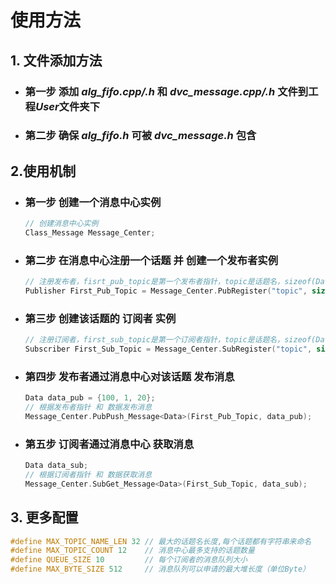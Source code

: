 # 使用方法
## 1. 文件添加方法
*  ### 第一步 添加 *alg_fifo.cpp/.h*  和 *dvc_message.cpp/.h* 文件到工程*User*文件夹下
*  ### 第二步 确保 *alg_fifo.h* 可被 *dvc_message.h* 包含
## 2.使用机制
*  ### 第一步   创建一个消息中心实例      
 
    ```c++
    // 创建消息中心实例 
    Class_Message Message_Center;
    ```
*  ### 第二步  在消息中心注册一个话题  并  创建一个发布者实例
  
    ```c++
    // 注册发布者，fisrt_pub_topic是第一个发布者指针，topic是话题名，sizeof(Data)是话题消息数据长度
    Publisher First_Pub_Topic = Message_Center.PubRegister("topic", sizeof(Data));
    ```

*  ### 第三步 创建该话题的 订阅者 实例

    ```c++
    // 注册订阅者，first_sub_topic是第一个订阅者指针，topic是话题名，sizeof(Data)是话题消息数据长度
    Subscriber First_Sub_Topic = Message_Center.SubRegister("topic", sizeof(Data));
    ```
*  ### 第四步 发布者通过消息中心对该话题 发布消息
 
    ```c++
    Data data_pub = {100, 1, 20};
    // 根据发布者指针 和 数据发布消息
    Message_Center.PubPush_Message<Data>(First_Pub_Topic, data_pub);
    ```

*  ### 第五步 订阅者通过消息中心 获取消息
    ```c++
    Data data_sub;
    // 根据订阅者指针 和 数据获取消息
    Message_Center.SubGet_Message<Data>(First_Sub_Topic, data_sub);
    ```
## 3. 更多配置

```c++
#define MAX_TOPIC_NAME_LEN 32 // 最大的话题名长度,每个话题都有字符串来命名
#define MAX_TOPIC_COUNT 12    // 消息中心最多支持的话题数量
#define QUEUE_SIZE 10         // 每个订阅者的消息队列大小
#define MAX_BYTE_SIZE 512     // 消息队列可以申请的最大堆长度（单位Byte）
```